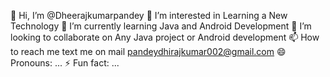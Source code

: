 👋 Hi, I’m @Dheerajkumarpandey 👀 I’m interested in Learning a New Technology 🌱 I’m currently learning Java and Android Development 💞️ I’m looking to collaborate on Any Java project or Android development 📫 How to reach me text me on mail pandeydhirajkumar002@gmail.com 😄 Pronouns: ... ⚡ Fun fact: ...

